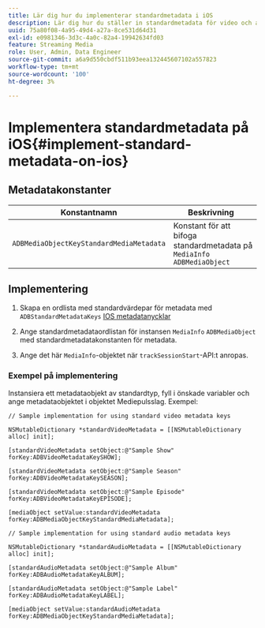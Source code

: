 ```yaml
---
title: Lär dig hur du implementerar standardmetadata i iOS
description: Lär dig hur du ställer in standardmetadata för video och annonsering som ska skickas med spårningsanrop till iOS.
uuid: 75a80f08-4a95-49d4-a27a-8ce531d64d31
exl-id: e0981346-3d3c-4a0c-82a4-19942634fd03
feature: Streaming Media
role: User, Admin, Data Engineer
source-git-commit: a6a9d550cbdf511b93eea132445607102a557823
workflow-type: tm+mt
source-wordcount: '100'
ht-degree: 3%

---
```


# Implementera standardmetadata på iOS{#implement-standard-metadata-on-ios}

## Metadatakonstanter

| Konstantnamn | Beskrivning   |
|---|---|
| `ADBMediaObjectKeyStandardMediaMetadata` | Konstant för att bifoga standardmetadata på `MediaInfo ADBMediaObject` |

## Implementering

1. Skapa en ordlista med standardvärdepar för metadata med `ADBStandardMetadataKeys`
   [IOS metadatanycklar](/help/use-cases/track-av-playback/impl-std-metadata/ios-metadata-keys.md)

1. Ange standardmetadataordlistan för instansen `MediaInfo` `ADBMediaObject` med standardmetadatakonstanten för metadata.

1. Ange det här `MediaInfo`-objektet när `trackSessionStart`-API:t anropas.

### Exempel på implementering

Instansiera ett metadataobjekt av standardtyp, fyll i önskade variabler och ange metadataobjektet i objektet Mediepulsslag. Exempel:

```
// Sample implementation for using standard video metadata keys 
 
NSMutableDictionary *standardVideoMetadata = [[NSMutableDictionary alloc] init]; 
 
[standardVideoMetadata setObject:@"Sample Show" forKey:ADBVideoMetadataKeySHOW]; 
 
[standardVideoMetadata setObject:@"Sample Season" forKey:ADBVideoMetadataKeySEASON]; 
 
[standardVideoMetadata setObject:@"Sample Episode" forKey:ADBVideoMetadataKeyEPISODE]; 
 
[mediaObject setValue:standardVideoMetadata forKey:ADBMediaObjectKeyStandardMediaMetadata];
```

```
// Sample implementation for using standard audio metadata keys 
 
NSMutableDictionary *standardAudioMetadata = [[NSMutableDictionary alloc] init];  
 
[standardAudioMetadata setObject:@"Sample Album"   forKey:ADBAudioMetadataKeyALBUM];  
 
[standardAudioMetadata setObject:@"Sample Label"   forKey:ADBAudioMetadataKeyLABEL]; 
 
[mediaObject setValue:standardAudioMetadata   forKey:ADBMediaObjectKeyStandardMediaMetadata];
```
